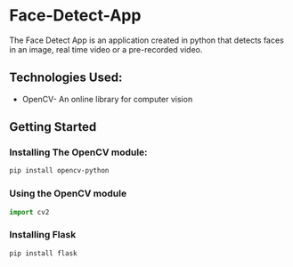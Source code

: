 # Face-Detect-App

The Face Detect App is an application created in python that detects faces in an image, real time video or a pre-recorded video.

## Technologies Used:

* OpenCV- An online library for computer vision

## Getting Started

### Installing The OpenCV module:
```bash
pip install opencv-python
```
### Using the OpenCV module

```python
import cv2
```
### Installing Flask
```bash
pip install flask
```



